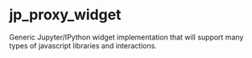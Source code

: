 # jp_proxy_widget
Generic Jupyter/IPython widget implementation that will support many types of javascript libraries and interactions.
